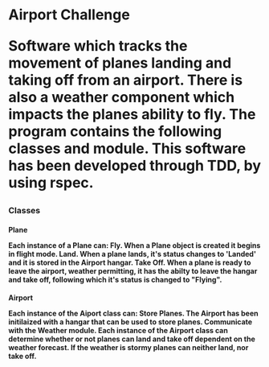 <h1>Airport Challenge

Software which tracks the movement of planes landing and taking off from an airport. There is also a weather component which impacts the planes ability to fly. The program contains the following classes and module. This software has been developed through TDD, by using rspec.

<h3>Classes
<h4>Plane

Each instance of a Plane can:
Fly. When a Plane object is created it begins in flight mode.
Land. When a plane lands, it's status changes to 'Landed' and it is stored in the Airport hangar. 
Take Off. When a plane is ready to leave the airport, weather permitting, it has the abilty to leave the hangar and take off, following which it's status is changed to "Flying".

<h4>Airport
<p>Each instance of the Aiport class can:
Store Planes. The Airport has been initilaized with a hangar that can be used to store planes.
Communicate with the Weather module. Each instance of the Airport class can determine whether or not planes can land and take off dependent on the weather forecast. If the weather is stormy planes can neither land, nor take off.


